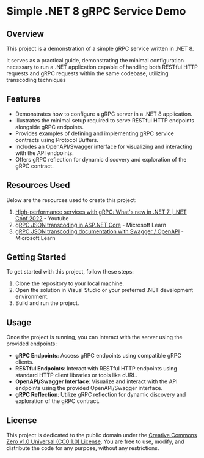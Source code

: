 # Simple .NET 8 gRPC Service Demo

## Overview

This project is a demonstration of a simple gRPC service written in .NET 8. 

It serves as a practical guide, demonstrating the minimal configuration necessary to run a .NET application capable of handling both RESTful HTTP requests and gRPC requests within the same codebase, utilizing transcoding techniques

## Features

- Demonstrates how to configure a gRPC server in a .NET 8 application.
- Illustrates the minimal setup required to serve RESTful HTTP endpoints alongside gRPC endpoints.
- Provides examples of defining and implementing gRPC service contracts using Protocol Buffers.
- Includes an OpenAPI/Swagger interface for visualizing and interacting with the API endpoints.
- Offers gRPC reflection for dynamic discovery and exploration of the gRPC contract.

## Resources Used

Below are the resources used to create this project:

1. [High-performance services with gRPC: What's new in .NET 7 | .NET Conf 2022](https://www.youtube.com/watch?v=et_2NBk4N4Y) - Youtube
2. [gRPC JSON transcoding in ASP.NET Core](https://learn.microsoft.com/en-us/aspnet/core/grpc/json-transcoding?view=aspnetcore-8.0) - Microsoft Learn
3. [gRPC JSON transcoding documentation with Swagger / OpenAPI](https://learn.microsoft.com/en-us/aspnet/core/grpc/json-transcoding-openapi?view=aspnetcore-8.0) - Microsoft Learn

## Getting Started

To get started with this project, follow these steps:

1. Clone the repository to your local machine.
2. Open the solution in Visual Studio or your preferred .NET development environment.
3. Build and run the project.

## Usage

Once the project is running, you can interact with the server using the provided endpoints:

- **gRPC Endpoints**: Access gRPC endpoints using compatible gRPC clients.
- **RESTful Endpoints**: Interact with RESTful HTTP endpoints using standard HTTP client libraries or tools like cURL.
- **OpenAPI/Swagger Interface**: Visualize and interact with the API endpoints using the provided OpenAPI/Swagger interface.
- **gRPC Reflection**: Utilize gRPC reflection for dynamic discovery and exploration of the gRPC contract.

## License

This project is dedicated to the public domain under the [Creative Commons Zero v1.0 Universal (CC0 1.0) License](LICENSE). You are free to use, modify, and distribute the code for any purpose, without any restrictions.
